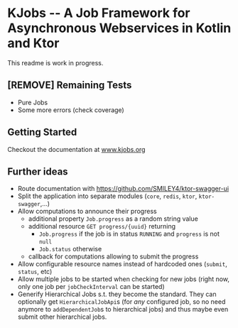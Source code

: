 # KJobs -- A Job Framework for Asynchronous Webservices in Kotlin and Ktor

This readme is work in progress.

## [REMOVE] Remaining Tests
- Pure Jobs
- Some more errors (check coverage)

## Getting Started

Checkout the documentation at www.kjobs.org

## Further ideas
- Route documentation with https://github.com/SMILEY4/ktor-swagger-ui
- Split the application into separate modules (`core`, `redis`, `ktor`, `ktor-swagger`,...)
- Allow computations to announce their progress
  - additional property `Job.progress` as a random string value
  - additional resource `GET progress/{uuid}` returning
    - `Job.progress` if the job is in status `RUNNING` and `progress` is not `null`
    - `Job.status` otherwise
  - callback for computations allowing to submit the progress
- Allow configurable resource names instead of hardcoded ones (`submit`, `status`, etc)
- Allow multiple jobs to be started when checking for new jobs (right now, only one job per `jobCheckInterval` can be started)
- Generify Hierarchical Jobs s.t. they become the standard. They can optionally get `HierarchicalJobApi`s (for *any* configured job, so no need anymore to `addDependentJob`s to hierarchical jobs) and thus maybe even submit other hierarchical jobs.
